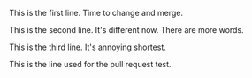 This is the first line. Time to change and merge.

This is the second line. It's different now. There are more words.

This is the third line. It's annoying shortest.

This is the line used for the pull request test.

